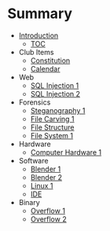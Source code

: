 # Summary

* [Introduction](README.md)
   * [TOC](SUMMARY.md)
* Club Items
   * [Constitution](home/constitution/constitution.md)
   * [Calendar](home/calendar/calendar.md)
* Web
   * [SQL Injection 1](web/sql1/sql1.md)
   * [SQL Injection 2](web/sql2/sql2.md)
* Forensics
   * [Steganography 1](forensics/steg1/steg1.md)
   * [File Carving 1](forensics/filecarving1/filecarving1.md)
   * [File Structure](forensics/filestructure/filestructure.md)
   * [File System 1](forensics/filesystem1/filesystem1.md)
* Hardware
   * [Computer Hardware 1](hardware/computer_hardware_1/computerhardware1.md)
* Software
   * [Blender 1](software/blender1/blender1.md)
   * [Blender 2](software/blender2/blender2.md)
   * [Linux 1](software/linux1/linux1.md)
   * [IDE](software/ide/ide.md)
* Binary
   * [Overflow 1](binary/overflow1/overflow1.md)
   * [Overflow 2](binary/overflow2/overflow2.md)

